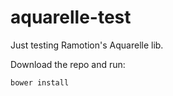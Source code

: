# aquarelle-test
Just testing Ramotion's Aquarelle lib.

Download the repo and run: 

```
bower install
```



